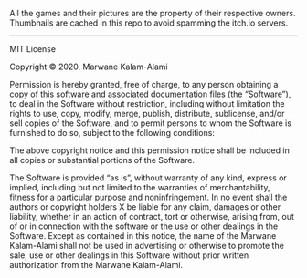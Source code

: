 All the games and their pictures are the property of their respective owners. Thumbnails are cached in this repo to avoid spamming the itch.io servers.

----

MIT License

Copyright © 2020, Marwane Kalam-Alami

Permission is hereby granted, free of charge, to any person obtaining a copy of this software and associated documentation files (the “Software”), to deal in the Software without restriction, including without limitation the rights to use, copy, modify, merge, publish, distribute, sublicense, and/or sell copies of the Software, and to permit persons to whom the Software is furnished to do so, subject to the following conditions:

The above copyright notice and this permission notice shall be included in all copies or substantial portions of the Software.

The Software is provided “as is”, without warranty of any kind, express or implied, including but not limited to the warranties of merchantability, fitness for a particular purpose and noninfringement. In no event shall the authors or copyright holders X be liable for any claim, damages or other liability, whether in an action of contract, tort or otherwise, arising from, out of or in connection with the software or the use or other dealings in the Software.
Except as contained in this notice, the name of the Marwane Kalam-Alami shall not be used in advertising or otherwise to promote the sale, use or other dealings in this Software without prior written authorization from the Marwane Kalam-Alami.
